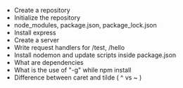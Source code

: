 - Create a repository
- Initialize the repository
- node_modules, package.json, package_lock.json
- Install express
- Create a server
- Write request handlers for /test, /hello
- Install nodemon and update scripts inside package.json
- What are dependencies
- What is the use of "-g" while npm install
- Difference between caret and tilde ( ^ vs ~ )
